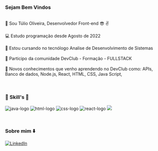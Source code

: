 ### Sejam Bem Vindos 

<br> :pushpin: Sou Túlio Oliveira, Desenvolvedor Front-end :sunglasses: :v: </br>
<br> :computer: Estudo programação desde Agosto de 2022 </br>
<br>  :telescope: Estou cursando  no tecnólogo Analise de Desenvolvimento de Sistemas</br>
<br> :rocket: Participo da comunidade  DevClub - Formação - FULLSTACK</br>
<br> :rocket: Novos conhecimentos que venho aprendendo no  DevClub como: APIs, Banco de dados, Node.js, React, HTML, CSS, Java Script,  </br>
<br> 
<br> 

  ###  :rocket: Skill's :rocket:

   
<img src="https://img.shields.io/badge/JavaScript-F7DF1E?style=for-the-badge&logo=javascript&logoColor=black" alt="java-logo"/>  <img src="https://img.shields.io/badge/HTML5-E34F26?style=for-the-badge&logo=html5&logoColor=white" alt="html-logo" /> <img src="https://img.shields.io/badge/CSS3-1572B6?style=for-the-badge&logo=css3&logoColor=white" alt="css-logo" /> <img src="https://img.shields.io/badge/react%20os-0088CC?style=for-the-badge&logo=reactos&logoColor=white" alt="react-logo"/> <img src="https://img.shields.io/badge/Node.js-43853D?style=for-the-badge&logo=node.js&logoColor=white">



<br>

### Sobre mim :arrow_down:




 [![LinkedIn](https://img.shields.io/badge/LinkedIn-0077B5?style=for-the-badge&logo=linkedin&logoColor=white)](https://www.linkedin.com/in/t%C3%BAlio-oliveira-56b227278/)





